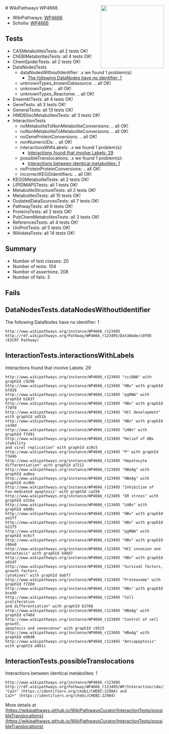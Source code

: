 <img style="float: right; width: 200px" src="https://upload.wikimedia.org/wikipedia/commons/thumb/8/83/Wplogo_with_text_500.png/640px-Wplogo_with_text_500.png" />
# WikiPathways WP4666

* WikiPathways: [WP4666](https://new.wikipathways.org/pathways/WP4666)
* Scholia: [WP4666](https://scholia.toolforge.org/wikipathways/WP4666)
## Tests
* CASMetabolitesTests: all 2 tests OK!
* ChEBIMetabolitesTests: all 4 tests OK!
* ChemSpiderTests: all 2 tests OK!
* DataNodesTests
    * dataNodesWithoutIdentifier: .x we found 1 problem(s):
        * [The following DataNodes have no identifier: 1](#d2d32fa0)
    * unknownTypes_knownDatasource: .. all OK!
    * unknownTypes: .. all OK!
    * unknownTypes_Reactome: .. all OK!
* EnsemblTests: all 4 tests OK!
* GeneTests: all 3 tests OK!
* GeneralTests: all 13 tests OK!
* HMDBSecMetabolitesTests: all 3 tests OK!
* InteractionTests
    * noMetaboliteToNonMetaboliteConversions: .. all OK!
    * noNonMetaboliteToMetaboliteConversions: .. all OK!
    * noGeneProteinConversions: .. all OK!
    * nonNumericIDs: .. all OK!
    * interactionsWithLabels: .x we found 1 problem(s):
        * [Interactions found that involve Labels: 29](#fe97a8e0)
    * possibleTranslocations: .x we found 1 problem(s):
        * [Interactions between identical metabolites: 1](#d59038c4)
    * noProteinProteinConversions: .. all OK!
    * incorrectKEGGIdentifiers: .. all OK!
* KEGGMetaboliteTests: all 2 tests OK!
* LIPIDMAPSTests: all 1 tests OK!
* MetaboliteStructureTests: all 2 tests OK!
* MetabolitesTests: all 15 tests OK!
* OudatedDataSourcesTests: all 7 tests OK!
* PathwayTests: all 6 tests OK!
* ProteinsTests: all 2 tests OK!
* PubChemMetabolitesTests: all 3 tests OK!
* ReferencesTests: all 4 tests OK!
* UniProtTests: all 5 tests OK!
* WikidataTests: all 14 tests OK!


## Summary

* Number of test classes: 20
* Number of tests: 104
* Number of assertions: 208
* Number of fails: 3

## Fails

<a name="d2d32fa0" />

## DataNodesTests.dataNodesWithoutIdentifier

The following DataNodes have no identifier: 1
```
http://www.wikipathways.org/instance/WP4666_r123495 http://rdf.wikipathways.org/Pathway/WP4666_r123495/DataNode/c0f05 (ESCRT Pathway)
```

<a name="fe97a8e0" />

## InteractionTests.interactionsWithLabels

Interactions found that involve Labels: 29
```
http://www.wikipathways.org/instance/WP4666_r123495 "cccDNA" with graphId c9296
http://www.wikipathways.org/instance/WP4666_r123495 "HBx" with graphId bfd26
http://www.wikipathways.org/instance/WP4666_r123495 "pgRNA" with graphId b1637
http://www.wikipathways.org/instance/WP4666_r123495 "HBx" with graphId f70f0
http://www.wikipathways.org/instance/WP4666_r123495 "HCC development" with graphId ad51b
http://www.wikipathways.org/instance/WP4666_r123495 "HBx" with graphId ce30d
http://www.wikipathways.org/instance/WP4666_r123495 "LHBs" with graphId f7d91
http://www.wikipathways.org/instance/WP4666_r123495 "Relief of HBx stability
and viral replication" with graphId a10c5
http://www.wikipathways.org/instance/WP4666_r123495 "P" with graphId f344b
http://www.wikipathways.org/instance/WP4666_r123495 "Hepatocyte differentiation" with graphId a7212
http://www.wikipathways.org/instance/WP4666_r123495 "HBeAg" with graphId aa0ea
http://www.wikipathways.org/instance/WP4666_r123495 "HBeAg" with graphId ecdbb
http://www.wikipathways.org/instance/WP4666_r123495 "Inhibition of 
Fas-mediated apoptosis" with graphId ca256
http://www.wikipathways.org/instance/WP4666_r123495 "ER stress" with graphId e316a
http://www.wikipathways.org/instance/WP4666_r123495 "LHBs" with graphId a9d8c
http://www.wikipathways.org/instance/WP4666_r123495 "HBx" with graphId ee2ff
http://www.wikipathways.org/instance/WP4666_r123495 "HBx" with graphId b21f5
http://www.wikipathways.org/instance/WP4666_r123495 "pgRNA" with graphId ec6cf
http://www.wikipathways.org/instance/WP4666_r123495 "HBx" with graphId c86e8
http://www.wikipathways.org/instance/WP4666_r123495 "HCC invasion and metastasis" with graphId b40d7
http://www.wikipathways.org/instance/WP4666_r123495 "HBx" with graphId a914f
http://www.wikipathways.org/instance/WP4666_r123495 "Survival factors,
growth factors,
cytokines" with graphId dabf7
http://www.wikipathways.org/instance/WP4666_r123495 "Proteasome" with graphId f720d
http://www.wikipathways.org/instance/WP4666_r123495 "HBx" with graphId bced9
http://www.wikipathways.org/instance/WP4666_r123495 "Cell proliferation
and differentiation" with graphId b3768
http://www.wikipathways.org/instance/WP4666_r123495 "HBeAg" with graphId e748d
http://www.wikipathways.org/instance/WP4666_r123495 "Control of cell growth,
apoptosis and senescense" with graphId c9523
http://www.wikipathways.org/instance/WP4666_r123495 "HBeAg" with graphId e96d0
http://www.wikipathways.org/instance/WP4666_r123495 "Antiapoptosis" with graphId e881c
```

<a name="d59038c4" />

## InteractionTests.possibleTranslocations

Interactions between identical metabolites: 1
```
http://www.wikipathways.org/instance/WP4666_r123495 http://rdf.wikipathways.org/Pathway/WP4666_r123495/WP/Interaction/idec3b054 "Ca2+" (https://identifiers.org/chebi/CHEBI:22984) and 
Ca2+" (https://identifiers.org/chebi/CHEBI:22984)
```

More details at [https://wikipathways.github.io/WikiPathwaysCurator/InteractionTests/possibleTranslocations](https://wikipathways.github.io/WikiPathwaysCurator/InteractionTests/possibleTranslocations)

